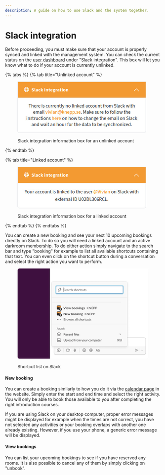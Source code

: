 ```yaml
---
description: A guide on how to use Slack and the system together.
---
```


# Slack integration

Before proceeding, you must make sure that your account is properly synced and linked with the management system. You can check the current status on the [user dashboard](https://knepp.se/user/dashboard) under "Slack integration". This box will let you know what to do if your account is currently unlinked.

{% tabs %}
{% tab title="Unlinked account" %}
<figure><img src="../.gitbook/assets/tutorial6.jpg" alt=""><figcaption><p>Slack integration information box for an unlinked account</p></figcaption></figure>
{% endtab %}

{% tab title="Linked account" %}
<figure><img src="../.gitbook/assets/tutorial7.jpg" alt=""><figcaption><p>Slack integration information box for a linked account</p></figcaption></figure>
{% endtab %}
{% endtabs %}

You can create a new booking and see your next 10 upcoming bookings directly on Slack. To do so you will need a linked account and an active darkroom membership. To do either action simply navigate to the search bar and type "booking" for example to list all available shortcuts containing that text. You can even click on the shortcut button during a conversation and select the right action you want to perform.

<figure><img src="../.gitbook/assets/tutorial8.png" alt=""><figcaption><p>Shortcut list on Slack</p></figcaption></figure>

#### New booking

You can create a booking similarly to how you do it via the [calendar page](https://knepp.se/booking/calendar) in the website. Simply enter the start and end time and select the right activity. You will only be able to book those available to you after completing the right introduction courses.

If you are using Slack on your desktop computer, proper error messages might be displayed for example when the times are not correct, you have not selected any activities or your booking overlaps with another one already existing. However, if you use your phone, a generic error message will be displayed.

#### View bookings

You can list your upcoming bookings to see if you have reserved any rooms. It is also possible to cancel any of them by simply clicking on "unbook".
